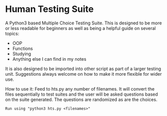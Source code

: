 Human Testing Suite
=====

A Python3 based Multiple Choice Testing Suite.
This is designed to be more or less readable for beginners as well as being a helpful guide on several topics:

* OOP
* Functions
* Studying
* Anything else I can find in my notes

It is also designed to be imported into other script as part of a larger testing unit.
Suggestions always welcome on how to make it more flexible for wider use.

How to use it:
    Feed to hts.py any number of filenames. It will convert the files sequentially to test suites and the user will be asked questions based on the suite generated.
    The questions are randomized as are the choices.

    Run using "python3 hts.py <filenames>"

